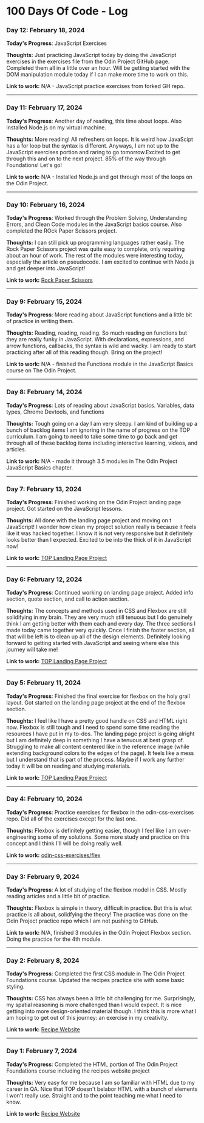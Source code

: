 # 100 Days Of Code - Log

### Day 12: February 18, 2024

**Today's Progress**: JavaScript Exercises

**Thoughts:** Just practicing JavaScript today by doing the JavaScript exercises in the exercises file from the Odin Project GitHub page. Completed them all in a little over an hour. Will be getting started with the DOM manipulation module today if I can make more time to work on this.

**Link to work:** N/A - JavaScript practice exercises from forked GH repo.

---

### Day 11: February 17, 2024

**Today's Progress**: Another day of reading, this time about loops. Also installed Node.js on my virtual machine.

**Thoughts:** More reading! All refreshers on loops. It is weird how JavaScipt has a for loop but the syntax is different. Anyways, I am not up to the JavaScript exercises portion and raring to go tomorrow.Excited to get through this and on to the next project. 85% of the way through Foundations! Let's go!

**Link to work:** N/A - Installed Node.js and got through most of the loops on the Odin Project.

---

### Day 10: February 16, 2024

**Today's Progress**: Worked through the Problem Solving, Understanding Errors, and Clean Code modules in the JavaScript basics course. Also completed the ROck Paper Scissors project.

**Thoughts:** I can still pick up programming languages rather easily. The Rock Paper Scissors project was quite easy to complete, only requiring about an hour of work. The rest of the modules were interesting today, especially the article on pseudocode. I am excited to continue with Node.js and get deeper into JavaScript!

**Link to work:** [Rock Paper Scissors](https://travwritescode.github.io/rock-paper-scissors/)

---

### Day 9: February 15, 2024

**Today's Progress**: More reading about JavaScript functions and a little bit of practice in writing them.

**Thoughts:** Reading, reading, reading. So much reading on functions but they are really funky in JavaScript. With declarations, expressions, and arrow functions, callbacks, the syntax is wild and wacky. I am ready to start practicing after all of this reading though. Bring on the project!

**Link to work:** N/A - finished the Functions module in the JavaScript Basics course on The Odin Project.

---

### Day 8: February 14, 2024

**Today's Progress**: Lots of reading about JavaScript basics. Variables, data types, Chrome Devtools, and functions

**Thoughts:** Tough going on a day I am very sleepy. I am kind of building up a bunch of backlog items I am ignoring in the name of progress on the TOP curriculum. I am going to need to take some time to go back and get through all of these backlog items including interactive learning, videos, and articles.

**Link to work:** N/A - made it through 3.5 modules in The Odin Project JavaScript Basics chapter.

---

### Day 7: February 13, 2024

**Today's Progress**: Finished working on the Odin Project landing page project. Got started on the JavaScript lessons.

**Thoughts:** All done with the landing page project and moving on t JavaScript! I wonder how clean my project solution really is because it feels like it was hacked together. I know it is not very responsive but it definitely looks better than I expected. Excited to be into the thick of it in JavaScript now!

**Link to work:** [TOP Landing Page Project](https://github.com/travwritescode/odin-landing-page)

---

### Day 6: February 12, 2024

**Today's Progress**: Continued working on landing page project. Added info section, quote section, and call to action section.

**Thoughts:** The concepts and methods used in CSS and Flexbox are still solidifying in my brain. They are very much still tenuous but I do genuinely think I am getting better with them each and every day. The three sections I made today came together very quickly. Once I finish the footer section, all that will be left is to clean up all of the design elements. Definitely looking forward to getting started with JavaScript and seeing where else this journey will take me!

**Link to work:** [TOP Landing Page Project](https://github.com/travwritescode/odin-landing-page)

---

### Day 5: February 11, 2024

**Today's Progress**: Finished the final exercise for flexbox on the holy grail layout. Got started on the landing page project at the end of the flexbox section.

**Thoughts:** I feel like I have a pretty good handle on CSS and HTML right now. Flexbox is still tough and I need to spend some time reading the resources I have put in my to-dos. The landing page project is going alright but I am definitely deep in something I have a tenuous at best grasp of. Struggling to make all content centered like in the reference image (while extending background colors to the edges of the page). It feels like a mess but I understand that is part of the process.
Maybe if I work any further today it will be on reading and studying materials.

**Link to work:** [TOP Landing Page Project](https://github.com/travwritescode/odin-landing-page)

---

### Day 4: February 10, 2024

**Today's Progress**: Practice exercises for flexbox in the odin-css-exercises repo. Did all of the exercises except for the last one.

**Thoughts:** Flexbox is definitely getting easier, though I feel like I am over-engineering some of my solutions. Some more study and practice on this concept and I think I'll will be doing really well.

**Link to work:** [odin-css-exercises/flex](https://github.com/travwritescode/odin-css-exercises/tree/main/flex)

---

### Day 3: February 9, 2024

**Today's Progress**: A lot of studying of the flexbox model in CSS. Mostly reading articles and a little bit of practice.

**Thoughts:** Flexbox is simple in theory, difficult in practice. But this is what practice is all about, solidfying the theory! The practice was done on the Odin Project practice repo which I am not pushing to GitHub.

**Link to work:** N/A, finished 3 modules in the Odin Project Flexbox section. Doing the practice for the 4th module.

---

### Day 2: February 8, 2024

**Today's Progress**: Completed the first CSS module in The Odin Project Foundations course. Updated the recipes practice site with some basic styling.

**Thoughts:** CSS has always been a little bit challenging for me. Surprisingly, my spatial reasoning is more challenged than I would expect. It is nice getting into more design-oriented material though. I think this is more what I am hoping to get out of this journey: an exercise in my creativity.

**Link to work:** [Recipe Website](https://travwritescode.github.io/odin-recipes/)

---

### Day 1: February 7, 2024

**Today's Progress**: Completed the HTML portion of The Odin Project Foundations course including the recipes website project

**Thoughts:** Very easy for me because I am so familiar with HTML due to my career in QA. Nice that TOP doesn't belabor HTML with a bunch of elements I won't really use. Straight and to the point teaching me what I need to know.

**Link to work:** [Recipe Website](https://travwritescode.github.io/odin-recipes/)




